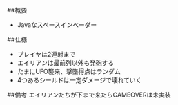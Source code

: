##概要
- Javaなスペースインベーダー

##仕様
- プレイヤは2連射まで
- エイリアンは最前列以外も発砲する
- たまにUFO襲来、撃墜得点はランダム
- 4つあるシールドは一定ダメージで壊れていく


##備考
エイリアンたちが下まで来たらGAMEOVERは未実装
